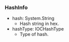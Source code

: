 ### HashInfo
- hash: System.String
  - Hash string in hex.
- hashType: IOCHashType
  - Type of hash.
